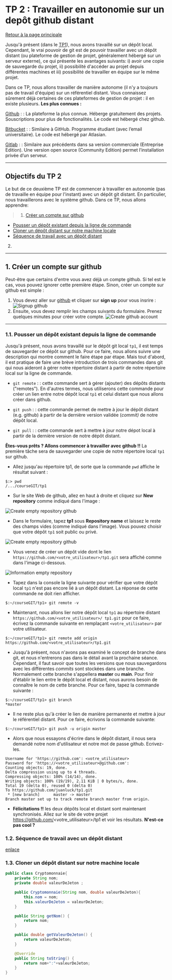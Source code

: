 <a id='TP2'></a>
# TP 2 : Travailler en autonomie sur un depôt github distant 
[Retour à la page principale](../index.md)


Jusqu'à présent (dans le [TP1](../tp1/index.md)), nous avons travaillé sur un dépôt local. Cependant, le vrai pouvoir de git est de pouvoir travailler avec un dépôt distant (ou plateforme de gestion de projet, généralement hébergé sur un serveur externe), ce qui présente les avantages suivants: i) avoir une copie de sauvegarde du projet, ii) possibilité d'accéder au projet depuis différentes machines et iii) possibilité de travailler en équipe sur le même projet. 

Dans ce TP, nous allons travailler de manière autonome (il n'y a toujours pas de travail d'équipe) sur un référentiel distant. Vous connaissez sûrement déjà certaines de ces plateformes de gestion de projet : il en existe plusieurs. **Les plus connues :**

[Github](https://github.com) :
:	La plateforme la plus connue. Héberge gratuitement des projets. Souscriptions pour plus de fonctionalités. Le code est hébergé chez github.

[Bitbucket](https://bitbucket.org) : 
:    Similaire à GitHub. Programme étudiant (avec l’email universitaire). Le code est hébergé par Atlasian.

[Gitlab](https://about.gitlab.com/) :
:    Similaire aux précédents dans sa version commerciale (Entreprise Edition). Une version open source (Community Edition) permet l’installation privée d’un serveur.

---

## Objectifs du TP 2

Le but de ce deuxième TP  est de commencer à travailler en autonomie (pas de travaille en équipe pour l'instant) avec un dépôt git distant. En particulier, nous travaillerons avec le système github. Dans ce TP, nous allons apprendre: 

>1. [Créer un compte sur github](#github)
   * [Pousser un dépôt existant depuis la ligne de commande](#pushremote)
   * [Cloner un dépôt distant sur notre machine locale](#clone)
   * [Séquence de travail avec un dépôt distant](#sequence)
2. 

---

<a id='github'></a>
## 1. Créer un compte sur github 

Peut-être que certains d'entre vous avez déjà un compte github. Si tel est le cas, vous pouvez ignorer cette première étape. Sinon, créer un compte sur github est simple : 

1. Vous devez aller sur [github](https://github.com) et cliquer sur **sign up** pour vous insrire : 
![Signup github](./images/signup.png)
2. Ensuite, vous devez remplir les champs suivants du formulaire. Prenez quelques minutes pour créer votre compte. 
![Create github account](./images/createaccount.png)

-----

<a id='pushremote'></a>
### 1.1. Pousser un dépôt existant depuis la ligne de commande 

Jusqu'à présent, nous avons travaillé sur le dépôt git local `tp1`, il est temps de sauvegarder ce dépôt sur github. Pour ce faire, nous allons suivre une description qui montre comment le faire étape par étape. Mais tout d'abord, il est pratique de faire une brève introduction de trois commandes dans git qui nous aideront à gérer notre répertoire distant à partir de notre répertoire local sur la ligne de commande. 

* `git remote` :
: cette commande sert à gérer (ajouter) des dépôts distants ("remotes"). En d'autres termes, nous utiliserons cette commande pour créer un lien entre notre dépôt local `tp1` et celui distant que nous allons créer dans github. 

* `git push` :
: cette commande permet de mettre à jour le dépôt distant (e.g. github) à partir de la dernière version validée (_commit)_ de notre dépôt local. 

* `git pull` :
: cette commande sert à mettre à jour notre dépot local à partir de la dernière version de notre dépôt distant. 

**Êtes-vous prêts ? Allons commencer à travailler avec github !!** La première tâche sera de sauvegarder une copie de notre répertoire local `tp1` sur github. 

* Allez jusqu'au répertoire tp1, de sorte que la commande `pwd` affiche le résultat suivant :

```shell
$:> pwd
/.../courseGIT/tp1 
```

* Sur le site Web de github, allez en haut à droite et cliquez sur **New repository** comme indiqué dans l'image :

![Create empty repository github](./images/clicknewrepo.png)

* Dans le formulaire, tapez **tp1** sous ****Repository name**** et laissez le reste des champs vides (comme indiqué dans l'image). Vous pouvez choisir que votre dépôt `tp1` soit public ou privé. 

![Create empty repository github](./images/createemptyrepo.png)

* Vous venez de créer un dépôt vide dont le lien `https://github.com/<votre_utilisateur>/tp1.git` sera affiché comme dans l'image ci-dessous. 

![Information empty repository](./images/emptyrepo.png)

* Tapez dans la console la ligne suivante pour vérifier que votre dépôt local `tp1` n'est pas encore lié à un dépôt distant. La réponse de cette commande ne doit rien afficher. 

```shell
$:~/courseGIT/tp1> git remote -v
```

* Maintenant, nous allons lier notre dépôt local `tp1` au répertoire distant `https://github.com/<votre_utilisateur>/ tp1.git` pour ce faire, écrivez la commande suivante en remplaçant `<votre_utilisateur>` par votre utilisateur. 

```shell
$:~/courseGIT/tp1> git remote add origin https://github.com/<votre_utilisateur>/tp1.git
```
* Jusqu'à présent, nous n'avons pas examiné le concept de branche dans git, et nous n'entrerons pas dans le détail avant la prochaine séance. Cependant, il faut savoir que toutes les versions que nous sauvegardons avec les différentes _commits_ sont stockées dans une branche. Normalement cette branche s'appellera **master** ou **main**. Pour finir d'établir le lien entre le dépôt local et distant, nous aurons besoin de connaître le nom de cette branche. Pour ce faire, tapez la commande suivante : 

```shell
$:~/courseGIT/tp1> git branch
*master
```
* Il ne reste plus qu'à créer le lien de manière permanente et mettre à jour le référentiel distant. Pour ce faire, écrivons la commande suivante: 

```shell
$:~/courseGIT/tp1> git push -u origin master
```

* Alors que nous essayons d'écrire dans le dépôt distant, il nous sera demandé notre nom d'utilisateur et notre mot de passe github. Ecrivez-les.

```shell
Username for 'https://github.com': <votre_utilisateur>
Password for 'https://<votre_utilisateur>@github.com': 
Counting objects: 19, done.
Delta compression using up to 4 threads.
Compressing objects: 100% (14/14), done.
Writing objects: 100% (19/19), 2.11 KiB | 0 bytes/s, done.
Total 19 (delta 0), reused 0 (delta 0)
To https://github.com/juanluck/tp1.git
 * [new branch]      master -> master
Branch master set up to track remote branch master from origin.
```
* **Félicitations !!** les deux dépôts local et distant sont maintenant synchronisés. Allez sur le site de votre projet https://github.com/<votre_utilisateur>/tp1 et voir les résultats. **N'est-ce pas cool ?**

<a id='sequence'></a>
### 1.2. Séquence de travail avec un dépôt distant 

[enlace](../tp1/index.md#sequencelocal)

<a id='clone'></a>
### 1.3. Cloner un dépôt distant sur notre machine locale 

```java
public class Cryptomonnaie{
    private String nom;
    private double valeurDeJeton ;

    public Cryptomonnaie(String nom, double valeurDeJeton){
        this.nom = nom;
        this.valeurDeJeton = valeurDeJeton;
    }

    public String getNom() {
        return nom;
    }

    public double getValeurDeJeton() {
        return valeurDeJeton;
    }

    @Override
    public String toString() {
        return nom+":"+valeurDeJeton;
    }
}
```